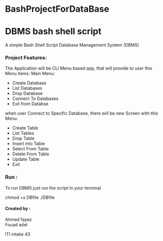 
# BashProjectForDataBase
# DBMS bash shell script

A simple Bash Shell Script Database Management System (DBMS) <br>

### Project Features:

The Application will be CLI Menu based app, that will provide to user this Menu items: Main Menu: <br>

- Create Database
- List Databases
- Drop Database
- Connect To Databases
- Exit from Databse

when user Connect to Specific Database, there will be new Screen with this Menu: <br>

- Create Table
- List Tables
- Drop Table
- Insert into Table
- Select From Table
- Delete From Table
- Update Table
- Exit

### Run :

To run DBMS just run the script in your terminal


chmod +x DBfile
./DBfile



#### Created by :

Ahmed fayez <br>
Fouad adel <br>

ITI intake 43
